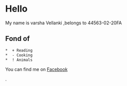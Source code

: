 # Hello
My name is varsha Vellanki ,belongs to 44563-02-20FA



## Fond of
```diff
*  + Reading
*  - Cooking
*  ! Animals
```



You can find me on [Facebook](https://www.facebook.com/cherry.varsha)

.
